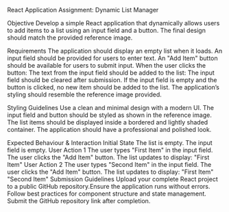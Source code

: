 React Application Assignment: Dynamic List Manager

Objective
Develop a simple React application that dynamically allows users to add items to a list using an input field and a button. The final design should match the provided reference image.

Requirements The application should display an empty list when it loads.
An input field should be provided for users to enter text.
An "Add Item" button should be available for users to submit input.
When the user clicks the button:
The text from the input field should be added to the list:
The input field should be cleared after submission.
If the input field is empty and the button is clicked, no new item should be added to the list.
The application’s styling should resemble the reference image provided.

Styling Guidelines 
Use a clean and minimal design with a modern UI.
The input field and button should be styled as shown in the reference image.
The list items should be displayed inside a bordered and lightly shaded container.
The application should have a professional and polished look.

Expected Behaviour & Interaction
Initial State
The list is empty.
The input field is empty.
User Action 1
The user types "First Item" in the input field.
The user clicks the "Add Item" button.
The list updates to display:
"First Item"
User Action 2
The user types "Second Item" in the input field.
The user clicks the "Add Item" button.
The list updates to display:
"First Item"
"Second Item"
Submission Guidelines 
Upload your complete React project to a public GitHub repository.Ensure the application runs without errors.
Follow best practices for component structure and state management.
Submit the GitHub repository link after completion.
